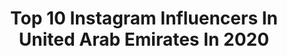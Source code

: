 ---
title: Top 10 Instagram Influencers In United Arab Emirates In 2020
description: >-
  Find top Instagram influencers in United Arab Emirates in 2020. Most popular hashtags: #dubai #mydubai #mountainstories.
platform: Instagram
hits: 1874
text_top: Discover the best Instagram accounts on inBeat.
text_bottom: Our database has 1874 Instagram influencers like this in United Arab Emirates for you to collaborate.
profiles:
  - username: "gisoodiba"
    fullname: >-
      GISOO DIBA
    bio: >-
      Beauty & makeup Youtube:Gisoodiba Businesses:gisoodiba@gmail.com www.gisoodiba.com 💍@navidaneshfar Based in dubai
    location: "United Arab Emirates"
    followers: 520695
    engagement: 1364
    commentsToLikes: 0.160568
    id: ck6u5giqa9i3g0j71azzfhbkm
    verified: false
    hashtags: "#beautyblogger, #tartecosmetics, #hudabeauty, #makeuplook"
  - username: "_inside.dubai_"
    fullname: >-
      INSIDE DUBAI
    bio: >-
      𝗧𝗮𝗸𝗶𝗻𝗴 𝘆𝗼𝘂 𝗜𝗡𝗦𝗜𝗗𝗘 𝗗𝘂𝗯𝗮𝗶 🇦🇪 ▪️All Access into everything Dubai ▪️BTS your Fave Hotels & Venues ▪️News & Reviews Travel | Tourism | Fashion | Lifestyle
    location: "United Arab Emirates"
    followers: 23767
    engagement: 1300
    commentsToLikes: 0.151237
    id: ck5hldlmok0we0i11xyeq5mcx
    verified: false
    hashtags: "#lifestyle, #insidelifestylegroup, #insidelifestyle, #dubai"
  - username: "fayematthews"
    fullname: >-
      F M
    bio: >-
      ‎ اف ام 📍 Dubai, UAE ✨ @essentials.fm ✉️ Enquires: faye.ellen@icloud.com
    location: "United Arab Emirates"
    followers: 11183
    engagement: 1262
    commentsToLikes: 0.175066
    id: ck0tskaks05440i195vorsxxr
    verified: false
    hashtags: "#prettylittlething, #sheingals"
  - username: "missleekong"
    fullname: >-
      Sigh-E-DUH
    bio: >-
      Entrprenuer| Influencer ONLY SOCIAL MEDIA PAGE! 📧 info@saidaiman.com 🛍 @elektrikswim @misshautemess.shop
    location: "United Arab Emirates"
    followers: 154920
    engagement: 645
    commentsToLikes: 0.039980
    id: ck6tpnx00l0ax0j711uayneix
    verified: false
    hashtags: "#ad, #pinchmepartner, #pinchmeinfluence, #plt"
  - username: "gabrielaashraf"
    fullname: >-
      Gabriela Ashraf
    bio: >-
      🧿 📍 | Dubai | UK|
    location: "United Arab Emirates"
    followers: 2460
    engagement: 2873
    commentsToLikes: 0.125415
    id: ck6ub48oa7dbq0j716i4a6350
    verified: false
    hashtags: ""
  - username: "ikkudu"
    fullname: >-
      Mohammad irfan
    bio: >-
      ﷽ ↺ 𝗿𝗲𝗺𝗲𝗺𝗯𝗲𝗿 𝘄𝗵𝘆 𝘆𝗼𝘂 𝘀𝘁𝗮𝗿𝘁𝗲𝗱 ➭ • Kochi ✈📍dubai🇦🇪
    location: "United Arab Emirates"
    followers: 6975
    engagement: 1912
    commentsToLikes: 0.156996
    id: ck9whqmk8z1ew0j784jeytfb7
    verified: false
    hashtags: "#shimano, #jig, #shimanoreels, #fishing"
  - username: "anushayyofficial"
    fullname: >-
      𝒜𝓃𝓊𝓈𝒽𝒶𝓎👑
    bio: >-
      🇵🇰🇦🇪 𝐵𝓁𝑒𝓈𝓈𝑒𝒹 𝒜𝓁𝓁𝒽𝓊𝓂𝒹𝓊𝓁𝓁𝒾𝓁𝒶𝒽❤️ 𝗗𝗠 𝗙𝗢𝗥 𝗣𝗔𝗜𝗗 𝗣𝗥𝗢𝗠𝗢𝗧𝗜𝗢𝗡 & 𝗣𝗥✨ PINDI // AUH 👅♥️
    location: "United Arab Emirates"
    followers: 5203
    engagement: 1734
    commentsToLikes: 0.110776
    id: ckaozj1dgm3n20i787wzbb0no
    verified: false
    hashtags: "#explorepage, #explore, #exploremore"
  - username: "laillimirza"
    fullname: >-
      Lailli Mirza
    bio: >-
      @bioliteuae | @petitethebrand not an influencer but sometimes I make YouTube videos ↓
    location: "United Arab Emirates"
    followers: 178560
    engagement: 850
    commentsToLikes: 0.039389
    id: ck5c6m7q35qb00i11uou68lo6
    verified: false
    hashtags: "#vertcriquet, #hermeskelly, #hermes, #kelly25"
  - username: "hud_a96"
    fullname: >-
      هدى عادل | Huda Adil
    bio: >-
      OFFICIAL Account🦄 قناتي الرسمية على التلكرام ❤️👇🏻
    location: "United Arab Emirates"
    followers: 1282670
    engagement: 767
    commentsToLikes: 0.039392
    id: ck9whssp8zbnr0j78yq90xsd5
    verified: false
    hashtags: ""
  - username: "bbb.vip"
    fullname: >-
      BAHJAT / بهوجي السامرائي ❤️
    bio: >-
      #كويس_بهوجي 👍🏻 🔴IRAQ 🇮🇶DUBAI 🇦🇪 ‎⚫️‏Snapchat / Bvipp 👻 ‎🔴 @bbbb.vip تيشيرتات 👕💸 ‎🏁🏁🚘🚗❤️🚘🚗🏁🏁 ‎ للإعلانات التواصل على الدايرکت
    location: "United Arab Emirates"
    followers: 110823
    engagement: 680
    commentsToLikes: 0.152565
    id: ckap8v9c4q1oa0i78cw0wfdmu
    verified: false
    hashtags: "#ig, #vibesofvisuals, #mountainstories, #moodygrams"
---